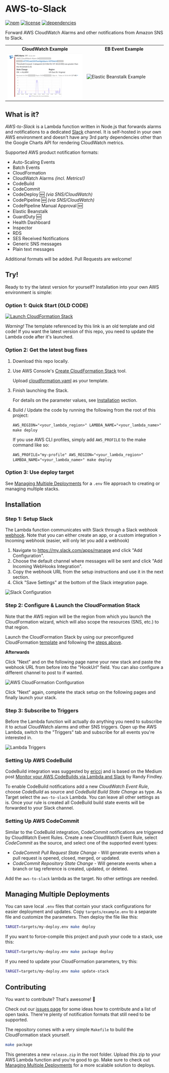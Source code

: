 # AWS-to-Slack

[![npm](https://img.shields.io/npm/v/aws-to-slack.svg)](https://www.npmjs.com/package/aws-to-slack)
[![license](https://img.shields.io/github/license/arabold/aws-to-slack.svg)](https://github.com/arabold/aws-to-slack/blob/master/LICENSE)
[![dependencies](https://img.shields.io/david/arabold/aws-to-slack.svg)](https://www.npmjs.com/package/aws-to-slack)

Forward AWS CloudWatch Alarms and other notifications from Amazon SNS to Slack.

<table>
   <tr>
      <th>CloudWatch Example</th>
      <th>EB Event Example</th>
   </tr>
   <tr>
      <td width="50%"><img alt="CloudWatch Alarm Example" src="./docs/alert-example-cw.png"></td>
      <td><img alt="Elastic Beanstalk Example" src="./docs/alert-example-eb.png"></td>
   </tr>
</table>

## What is it?

_AWS-to-Slack_ is a Lambda function written in Node.js that forwards alarms and
notifications to a dedicated [Slack](https://slack.com) channel. It is self-hosted
in your own AWS environment and doesn't have any 3rd party dependencies other
than the Google Charts API for rendering CloudWatch metrics.

Supported AWS product notification formats:

- Auto-Scaling Events
- Batch Events
- CloudFormation
- CloudWatch Alarms _(incl. Metrics!)_
- CodeBuild
- CodeCommit
- CodeDeploy 🆕 _(via SNS/CloudWatch)_
- CodePipeline 🆕 _(via SNS/CloudWatch)_
- CodePipeline Manual Approval 🆕
- Elastic Beanstalk
- GuardDuty 🆕
- Health Dashboard
- Inspector
- RDS
- SES Received Notifications
- Generic SNS messages
- Plain text messages

Additional formats will be added. Pull Requests are welcome!

## Try!

Ready to try the latest version for yourself? Installation into your own AWS environment is simple:

### Option 1: Quick Start (OLD CODE)

[![Launch CloudFormation Stack](https://s3.amazonaws.com/cloudformation-examples/cloudformation-launch-stack.png)](https://console.aws.amazon.com/cloudformation/home?region=us-east-1#/stacks/new?stackName=aws-to-slack)

_Warning!_ The template referenced by this link is an old template and old code! If you want the latest version of this repo, you need to update the Lambda code after it's launched.

### Option 2: Get the latest bug fixes

1. Download this repo locally.

1. Use AWS Console's [Create CloudFormation Stack](https://console.aws.amazon.com/cloudformation/home?region=us-east-1#/stacks/new?stackName=aws-to-slack) tool.

   Upload [cloudformation.yaml](https://raw.githubusercontent.com/arabold/aws-to-slack/master/cloudformation.yaml) as your template.

1. Finish launching the Stack.

   For details on the parameter values, see [Installation](#installation) section.

1. Build / Update the code by running the following from the root of this project:

   ```
   AWS_REGION="<your_lambda_region>" LAMBDA_NAME="<your_lambda_name>" make deploy
   ```

   If you use AWS CLI profiles, simply add `AWS_PROFILE` to the make command like so:

   ```
   AWS_PROFILE="my-profile" AWS_REGION="<your_lambda_region>" LAMBDA_NAME="<your_lambda_name>" make deploy
   ```

### Option 3: Use deploy target

See [Managing Multiple Deployments](#managing-multiple-deployments) for a `.env` file approach to creating or managing multiple stacks.

## Installation

### Step 1: Setup Slack

The Lambda function communicates with Slack through a Slack webhook
[webhook](https://my.slack.com/apps/manage). Note that you can either create an app, or a custom integration > Incoming webhook (easier, will only let you add a webhook)

1. Navigate to https://my.slack.com/apps/manage and click
   "Add Configuration".
2. Choose the default channel where messages will be sent and click
   "Add Incoming WebHooks Integration".
3. Copy the webhook URL from the setup instructions and use it in the next
   section.
4. Click "Save Settings" at the bottom of the Slack integration page.

![Slack Configuration](./docs/config-slack.png)

### Step 2: Configure & Launch the CloudFormation Stack

Note that the AWS region will be the region from which you launch the CloudFormation wizard, which will also scope the resources (SNS, etc.) to that region.

Launch the CloudFormation Stack by using our preconfigured CloudFormation
[template](https://raw.githubusercontent.com/arabold/aws-to-slack/master/cloudformation.yaml) and following the [steps above](#try).

**Afterwards**

Click "Next" and on the following page name your new stack and paste the
webhook URL from before into the "HookUrl" field. You can also configure a
different channel to post to if wanted.

![AWS CloudFormation Configuration](./docs/config-stack.png)

Click "Next" again, complete the stack setup on the following pages and
finally launch your stack.

### Step 3: Subscribe to Triggers

Before the Lambda function will actually do anything you need to subscribe it
to actual CloudWatch alarms and other SNS triggers. Open up the AWS Lambda,
switch to the "Triggers" tab and subscribe for all events you're interested in.

![Lambda Triggers](./docs/config-lambda-triggers.png)

### Setting Up AWS CodeBuild

CodeBuild integration was suggested by [ericcj](https://github.com/ericcj) and is based on
the Medium post [Monitor your AWS CodeBuilds via Lambda and Slack](https://hackernoon.com/monitor-your-aws-codebuilds-via-lambda-and-slack-ae2c621f68f1) by
Randy Findley.

To enable CodeBuild notifications add a new _CloudWatch Event Rule_, choose _CodeBuild_
as source and _CodeBuild Build State Change_ as type. As Target select the `aws-to-slack`
Lambda. You can leave all other settings as is. Once your rule is created all CodeBuild
build state events will be forwarded to your Slack channel.

### Setting Up AWS CodeCommit

Similar to the CodeBuild integration, CodeCommit notifications are triggered by
CloudWatch Event Rules. Create a new CloudWatch Event Rule, select _CodeCommit_
as the source, and select one of the supported event types:

- _CodeCommit Pull Request State Change_ - Will generate events when a pull
  request is opened, closed, merged, or updated.
- _CodeCommit Repository State Change_ - Will generate events when a branch
  or tag reference is created, updated, or deleted.

Add the `aws-to-slack` lambda as the target. No other settings are needed.

## Managing Multiple Deployments

You can save local `.env` files that contain your stack configurations for easier deployment and updates. Copy `targets/example.env` to a separate file and customize the parameters. Then deploy the file like this:

```bash
TARGET=targets/my-deploy.env make deploy
```

If you want to force-compile this project and push your code to a stack, use this:

```bash
TARGET=targets/my-deploy.env make package deploy
```

If you need to update your CloudFormation parameters, try this:

```bash
TARGET=targets/my-deploy.env make update-stack
```

## Contributing

You want to contribute? That's awesome! 🎉

Check out our [issues page](https://github.com/arabold/aws-to-slack/issues) for
some ideas how to contribute and a list of open tasks. There're plenty of
notification formats that still need to be supported.

The repository comes with a very simple `Makefile` to build the CloudFormation
stack yourself.

```bash
make package
```

This generates a new `release.zip` in the root folder. Upload this zip to your
AWS Lambda function and you're good to go. Make sure to check out [Managing Multiple Deployments](#managing-multiple-deployments) for a more scalable solution to deploys.

